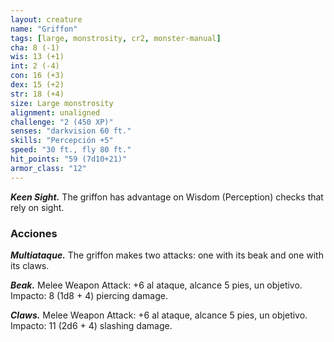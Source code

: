 ```yaml
---
layout: creature
name: "Griffon"
tags: [large, monstrosity, cr2, monster-manual]
cha: 8 (-1)
wis: 13 (+1)
int: 2 (-4)
con: 16 (+3)
dex: 15 (+2)
str: 18 (+4)
size: Large monstrosity
alignment: unaligned
challenge: "2 (450 XP)"
senses: "darkvision 60 ft."
skills: "Percepción +5"
speed: "30 ft., fly 80 ft."
hit_points: "59 (7d10+21)"
armor_class: "12"
---
```


***Keen Sight.*** The griffon has advantage on Wisdom (Perception) checks that rely on sight.

### Acciones

***Multiataque.*** The griffon makes two attacks: one with its beak and one with its claws.

***Beak.*** Melee Weapon Attack: +6 al ataque, alcance 5 pies, un objetivo. Impacto: 8 (1d8 + 4) piercing damage.

***Claws.*** Melee Weapon Attack: +6 al ataque, alcance 5 pies, un objetivo. Impacto: 11 (2d6 + 4) slashing damage.